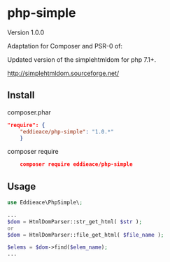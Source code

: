 php-simple
==========================

Version 1.0.0

Adaptation for Composer and PSR-0 of:

Updated version of the simplehtmldom for php 7.1+.

http://simplehtmldom.sourceforge.net/

Install
-------

 composer.phar
```json
"require": {
    "eddieace/php-simple": "1.0.*"
    }
```
 composer require
```json
	composer require eddieace/php-simple
```

Usage
-----

```php
use Eddieace\PhpSimple\;

...
$dom = HtmlDomParser::str_get_html( $str );
or 
$dom = HtmlDomParser::file_get_html( $file_name );

$elems = $dom->find($elem_name);
...

```